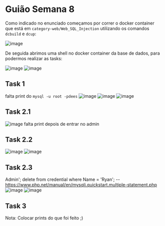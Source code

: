 # Guião Semana 8
Como indicado no enunciado começamos por correr o docker container que está em `category-web/Web_SQL_Injection` utilizando os comandos `dcbuild` e `dcup`:

![image](https://git.fe.up.pt/fsi/fsi2324/logs/l06g07/-/raw/main/images/sqli_01.png)

De seguida abrimos uma shell no docker container da base de dados, para podermos realizar as tasks:

![image](https://git.fe.up.pt/fsi/fsi2324/logs/l06g07/-/raw/main/images/sqli_02.png)
![image](https://git.fe.up.pt/fsi/fsi2324/logs/l06g07/-/raw/main/images/sqli_03.png)


## Task 1
falta print do `mysql -u root -pdees`
![image](https://git.fe.up.pt/fsi/fsi2324/logs/l06g07/-/raw/main/images/sqli_04.png)
![image](https://git.fe.up.pt/fsi/fsi2324/logs/l06g07/-/raw/main/images/sqli_05.png)
![image](https://git.fe.up.pt/fsi/fsi2324/logs/l06g07/-/raw/main/images/sqli_06.png)

## Task 2.1
![image](https://git.fe.up.pt/fsi/fsi2324/logs/l06g07/-/raw/main/images/sqli_07.png)
falta print depois de entrar no admin

## Task 2.2
![image](https://git.fe.up.pt/fsi/fsi2324/logs/l06g07/-/raw/main/images/sqli_11.png)
![image](https://git.fe.up.pt/fsi/fsi2324/logs/l06g07/-/raw/main/images/sqli_10.png)

## Task 2.3
Admin'; delete from credential where Name = 'Ryan'; -- 
https://www.php.net/manual/en/mysqli.quickstart.multiple-statement.php
![image](https://git.fe.up.pt/fsi/fsi2324/logs/l06g07/-/raw/main/images/sqli_12.png)
![image](https://git.fe.up.pt/fsi/fsi2324/logs/l06g07/-/raw/main/images/sqli_13.png)


## Task 3
Nota: Colocar prints do que foi feito ;)
